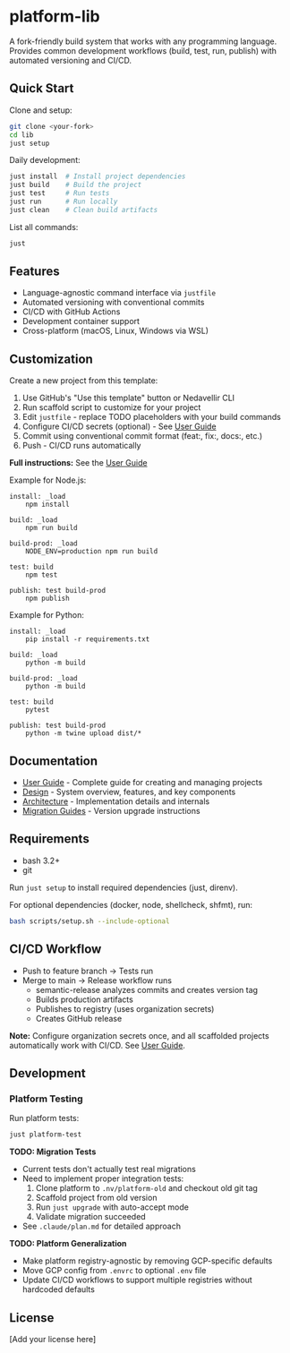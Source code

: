 # platform-lib

A fork-friendly build system that works with any programming language. Provides common development workflows (build, test, run, publish) with automated versioning and CI/CD.

## Quick Start

Clone and setup:

```bash
git clone <your-fork>
cd lib
just setup
```

Daily development:

```bash
just install  # Install project dependencies
just build    # Build the project
just test     # Run tests
just run      # Run locally
just clean    # Clean build artifacts
```

List all commands:

```bash
just
```

## Features

- Language-agnostic command interface via `justfile`
- Automated versioning with conventional commits
- CI/CD with GitHub Actions
- Development container support
- Cross-platform (macOS, Linux, Windows via WSL)

## Customization

Create a new project from this template:

1. Use GitHub's "Use this template" button or Nedavellir CLI
2. Run scaffold script to customize for your project
3. Edit `justfile` - replace TODO placeholders with your build commands
4. Configure CI/CD secrets (optional) - See [User Guide](docs/user-guide.md#cicd-configuration)
5. Commit using conventional commit format (feat:, fix:, docs:, etc.)
6. Push - CI/CD runs automatically

**Full instructions:** See the [User Guide](docs/user-guide.md)

Example for Node.js:

```just
install: _load
    npm install

build: _load
    npm run build

build-prod: _load
    NODE_ENV=production npm run build

test: build
    npm test

publish: test build-prod
    npm publish
```

Example for Python:

```just
install: _load
    pip install -r requirements.txt

build: _load
    python -m build

build-prod: _load
    python -m build

test: build
    pytest

publish: test build-prod
    python -m twine upload dist/*
```

## Documentation

- [User Guide](docs/user-guide.md) - Complete guide for creating and managing projects
- [Design](docs/design.md) - System overview, features, and key components
- [Architecture](docs/architecture.md) - Implementation details and internals
- [Migration Guides](docs/migrations/) - Version upgrade instructions

## Requirements

- bash 3.2+
- git

Run `just setup` to install required dependencies (just, direnv).

For optional dependencies (docker, node, shellcheck, shfmt), run:

```bash
bash scripts/setup.sh --include-optional
```

## CI/CD Workflow

- Push to feature branch → Tests run
- Merge to main → Release workflow runs
  - semantic-release analyzes commits and creates version tag
  - Builds production artifacts
  - Publishes to registry (uses organization secrets)
  - Creates GitHub release

**Note:** Configure organization secrets once, and all scaffolded projects automatically work with CI/CD. See [User Guide](docs/user-guide.md#cicd-configuration).

## Development

### Platform Testing

Run platform tests:

```bash
just platform-test
```

**TODO: Migration Tests**

- Current tests don't actually test real migrations
- Need to implement proper integration tests:
  1. Clone platform to `.nv/platform-old` and checkout old git tag
  2. Scaffold project from old version
  3. Run `just upgrade` with auto-accept mode
  4. Validate migration succeeded
- See `.claude/plan.md` for detailed approach

**TODO: Platform Generalization**

- Make platform registry-agnostic by removing GCP-specific defaults
- Move GCP config from `.envrc` to optional `.env` file
- Update CI/CD workflows to support multiple registries without hardcoded defaults

## License

[Add your license here]
